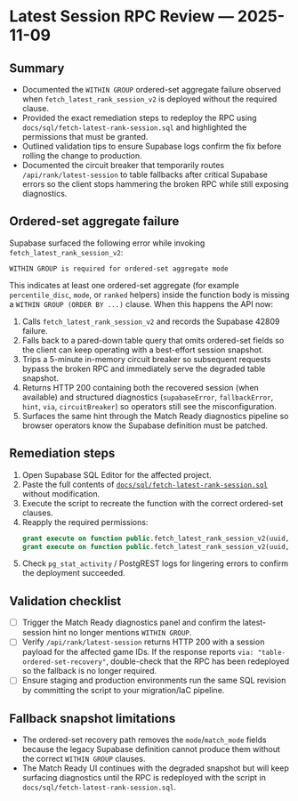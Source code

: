 # Latest Session RPC Review — 2025-11-09

## Summary
- Documented the `WITHIN GROUP` ordered-set aggregate failure observed when `fetch_latest_rank_session_v2` is deployed without the required clause.
- Provided the exact remediation steps to redeploy the RPC using `docs/sql/fetch-latest-rank-session.sql` and highlighted the permissions that must be granted.
- Outlined validation tips to ensure Supabase logs confirm the fix before rolling the change to production.
- Documented the circuit breaker that temporarily routes `/api/rank/latest-session` to table fallbacks after critical Supabase errors so the client stops hammering the broken RPC while still exposing diagnostics.

## Ordered-set aggregate failure
Supabase surfaced the following error while invoking `fetch_latest_rank_session_v2`:

```
WITHIN GROUP is required for ordered-set aggregate mode
```

This indicates at least one ordered-set aggregate (for example `percentile_disc`, `mode`, or `ranked` helpers) inside the function body is missing a `WITHIN GROUP (ORDER BY ...)` clause. When this happens the API now:

1. Calls `fetch_latest_rank_session_v2` and records the Supabase 42809 failure.
2. Falls back to a pared-down table query that omits ordered-set fields so the client can keep operating with a best-effort session snapshot.
3. Trips a 5-minute in-memory circuit breaker so subsequent requests bypass the broken RPC and immediately serve the degraded table snapshot.
4. Returns HTTP 200 containing both the recovered session (when available) and structured diagnostics (`supabaseError`, `fallbackError`, `hint`, `via`, `circuitBreaker`) so operators still see the misconfiguration.
5. Surfaces the same hint through the Match Ready diagnostics pipeline so browser operators know the Supabase definition must be patched.

## Remediation steps
1. Open Supabase SQL Editor for the affected project.
2. Paste the full contents of [`docs/sql/fetch-latest-rank-session.sql`](./sql/fetch-latest-rank-session.sql) without modification.
3. Execute the script to recreate the function with the correct ordered-set clauses.
4. Reapply the required permissions:
   ```sql
   grant execute on function public.fetch_latest_rank_session_v2(uuid, uuid) to service_role;
   grant execute on function public.fetch_latest_rank_session_v2(uuid, uuid) to authenticated;
   ```
5. Check `pg_stat_activity` / PostgREST logs for lingering errors to confirm the deployment succeeded.

## Validation checklist
- [ ] Trigger the Match Ready diagnostics panel and confirm the latest-session hint no longer mentions `WITHIN GROUP`.
- [ ] Verify `/api/rank/latest-session` returns HTTP 200 with a session payload for the affected game IDs. If the response reports `via: "table-ordered-set-recovery"`, double-check that the RPC has been redeployed so the fallback is no longer required.
- [ ] Ensure staging and production environments run the same SQL revision by committing the script to your migration/IaC pipeline.

## Fallback snapshot limitations
- The ordered-set recovery path removes the `mode`/`match_mode` fields because the legacy Supabase definition cannot produce them without the correct `WITHIN GROUP` clauses.
- The Match Ready UI continues with the degraded snapshot but will keep surfacing diagnostics until the RPC is redeployed with the script in `docs/sql/fetch-latest-rank-session.sql`.

